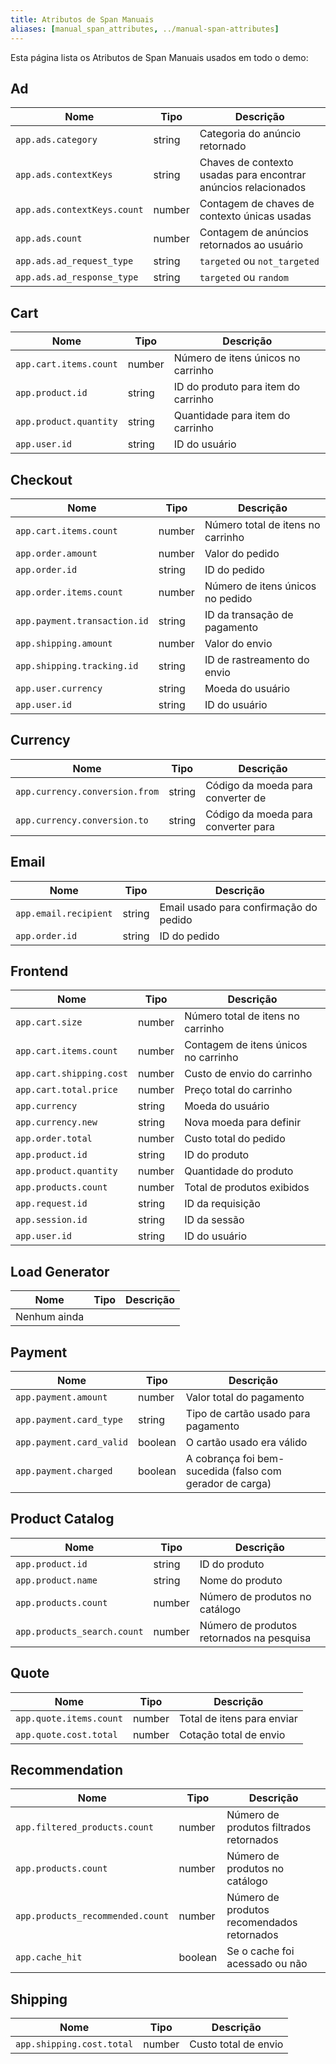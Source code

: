```yaml
---
title: Atributos de Span Manuais
aliases: [manual_span_attributes, ../manual-span-attributes]
---
```


Esta página lista os Atributos de Span Manuais usados em todo o demo:

## Ad

| Nome                        | Tipo   | Descrição                           |
| --------------------------- | ------ | ------------------------------------- |
| `app.ads.category`          | string | Categoria do anúncio retornado              |
| `app.ads.contextKeys`       | string | Chaves de contexto usadas para encontrar anúncios relacionados |
| `app.ads.contextKeys.count` | number | Contagem de chaves de contexto únicas usadas     |
| `app.ads.count`             | number | Contagem de anúncios retornados ao usuário         |
| `app.ads.ad_request_type`   | string | `targeted` ou `not_targeted`   |
| `app.ads.ad_response_type`  | string | `targeted` ou `random`         |

## Cart

| Nome                   | Tipo   | Descrição                    |
| ---------------------- | ------ | ------------------------------ |
| `app.cart.items.count` | number | Número de itens únicos no carrinho |
| `app.product.id`       | string | ID do produto para item do carrinho       |
| `app.product.quantity` | string | Quantidade para item do carrinho         |
| `app.user.id`          | string | ID do usuário                        |

## Checkout

| Nome                         | Tipo   | Descrição                     |
| ---------------------------- | ------ | ------------------------------- |
| `app.cart.items.count`       | number | Número total de itens no carrinho   |
| `app.order.amount`           | number | Valor do pedido                    |
| `app.order.id`               | string | ID do pedido                        |
| `app.order.items.count`      | number | Número de itens únicos no pedido |
| `app.payment.transaction.id` | string | ID da transação de pagamento          |
| `app.shipping.amount`        | number | Valor do envio                 |
| `app.shipping.tracking.id`   | string | ID de rastreamento do envio            |
| `app.user.currency`          | string | Moeda do usuário                   |
| `app.user.id`                | string | ID do usuário                         |

## Currency

| Nome                           | Tipo   | Descrição                   |
| ------------------------------ | ------ | ----------------------------- |
| `app.currency.conversion.from` | string | Código da moeda para converter de |
| `app.currency.conversion.to`   | string | Código da moeda para converter para   |

## Email

| Nome                  | Tipo   | Descrição                       |
| --------------------- | ------ | --------------------------------- |
| `app.email.recipient` | string | Email usado para confirmação do pedido |
| `app.order.id`        | string | ID do pedido                          |

## Frontend

| Nome                     | Tipo   | Descrição                   |
| ------------------------ | ------ | ----------------------------- |
| `app.cart.size`          | number | Número total de itens no carrinho |
| `app.cart.items.count`   | number | Contagem de itens únicos no carrinho |
| `app.cart.shipping.cost` | number | Custo de envio do carrinho            |
| `app.cart.total.price`   | number | Preço total do carrinho              |
| `app.currency`           | string | Moeda do usuário                 |
| `app.currency.new`       | string | Nova moeda para definir           |
| `app.order.total`        | number | Custo total do pedido              |
| `app.product.id`         | string | ID do produto                    |
| `app.product.quantity`   | number | Quantidade do produto              |
| `app.products.count`     | number | Total de produtos exibidos      |
| `app.request.id`         | string | ID da requisição                    |
| `app.session.id`         | string | ID da sessão                    |
| `app.user.id`            | string | ID do usuário                       |

## Load Generator

| Nome     | Tipo | Descrição |
| -------- | ---- | ----------- |
| Nenhum ainda |      |             |

## Payment

| Nome                     | Tipo    | Descrição                                           |
| ------------------------ | ------- | ----------------------------------------------------- |
| `app.payment.amount`     | number  | Valor total do pagamento                                  |
| `app.payment.card_type`  | string  | Tipo de cartão usado para pagamento                         |
| `app.payment.card_valid` | boolean | O cartão usado era válido                               |
| `app.payment.charged`    | boolean | A cobrança foi bem-sucedida (falso com gerador de carga) |

## Product Catalog

| Nome                        | Tipo   | Descrição                           |
| --------------------------- | ------ | ------------------------------------- |
| `app.product.id`            | string | ID do produto                            |
| `app.product.name`          | string | Nome do produto                          |
| `app.products.count`        | number | Número de produtos no catálogo         |
| `app.products_search.count` | number | Número de produtos retornados na pesquisa |

## Quote

| Nome                    | Tipo   | Descrição          |
| ----------------------- | ------ | -------------------- |
| `app.quote.items.count` | number | Total de itens para enviar  |
| `app.quote.cost.total`  | number | Cotação total de envio |

## Recommendation

| Nome                             | Tipo    | Descrição                             |
| -------------------------------- | ------- | --------------------------------------- |
| `app.filtered_products.count`    | number  | Número de produtos filtrados retornados    |
| `app.products.count`             | number  | Número de produtos no catálogo           |
| `app.products_recommended.count` | number  | Número de produtos recomendados retornados |
| `app.cache_hit`                  | boolean | Se o cache foi acessado ou não            |

## Shipping

| Nome                      | Tipo   | Descrição         |
| ------------------------- | ------ | ------------------- |
| `app.shipping.cost.total` | number | Custo total de envio |
